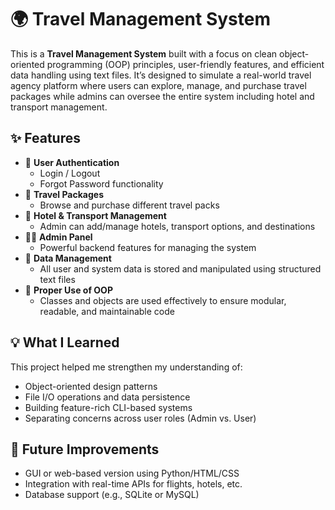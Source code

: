 # 🌍 Travel Management System

This is a **Travel Management System** built with a focus on clean object-oriented programming (OOP) principles, user-friendly features, and efficient data handling using text files. It’s designed to simulate a real-world travel agency platform where users can explore, manage, and purchase travel packages while admins can oversee the entire system including hotel and transport management.

## ✨ Features

- 🔐 **User Authentication**
  - Login / Logout  
  - Forgot Password functionality  
- 🧳 **Travel Packages**
  - Browse and purchase different travel packs  
- 🏨 **Hotel & Transport Management**
  - Admin can add/manage hotels, transport options, and destinations  
- 👨‍💼 **Admin Panel**
  - Powerful backend features for managing the system  
- 📁 **Data Management**
  - All user and system data is stored and manipulated using structured text files  
- 🧠 **Proper Use of OOP**
  - Classes and objects are used effectively to ensure modular, readable, and maintainable code  

## 💡 What I Learned

This project helped me strengthen my understanding of:

- Object-oriented design patterns  
- File I/O operations and data persistence  
- Building feature-rich CLI-based systems  
- Separating concerns across user roles (Admin vs. User)  

## 📌 Future Improvements

- GUI or web-based version using Python/HTML/CSS  
- Integration with real-time APIs for flights, hotels, etc.  
- Database support (e.g., SQLite or MySQL)  
